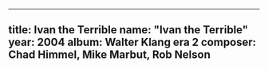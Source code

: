 
---
title: Ivan the Terrible
name: "Ivan the Terrible"
year:  2004
album: Walter Klang era 2
composer: Chad Himmel, Mike Marbut, Rob Nelson
---
